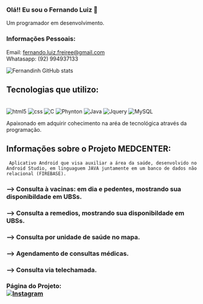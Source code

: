 ### Olá!! Eu sou o Fernando Luiz 👋
Um programador em desenvolvimento.

### Informações Pessoais:
Email: fernando.luiz.freiree@gmail.com <br/>
Whatasapp: (92) 994937133


![Fernandinh GitHub stats](https://github-readme-stats.vercel.app/api?username=Fernandinh&show_icons=true&theme=dracula)

## Tecnologias que  utilizo:
<div style = "display: inline_block"> <br/>
   <img align = "center" alt = "html5" src = "https://img.shields.io/badge/HTML-239120?style=for-the-badge&logo=html5&logoColor=white">
   <img align = "center" alt = "css" src = "https://img.shields.io/badge/CSS-239120?&style=for-the-badge&logo=css3&logoColor=white">
   <img align = "center" alt = "C" src = "https://img.shields.io/badge/C%23-239120?style=for-the-badge&logo=c-sharp&logoColor=white">
     <img align = "center" alt = "Phynton" src = "https://img.shields.io/badge/Python-14354C?style=for-the-badge&logo=python&logoColor=white">
   <img align = "center" alt = "Java" src = "https://img.shields.io/badge/Java-ED8B00?style=for-the-badge&logo=openjdk&logoColor=white">
   <img align = "center" alt = "Jquery" src = "https://img.shields.io/badge/jQuery-0769AD?style=for-the-badge&logo=jquery&logoColor=white">
  <img align = "center" alt = "MySQL" src = "https://img.shields.io/badge/MySQL-00000F?style=for-the-badge&logo=mysql&logoColor=white">
  </div>
  
  Apaixonado em adquirir cohecimento na aréa de tecnológica através da programação. <br/>
  
  ## Informações sobre o Projeto MEDCENTER:
     Aplicativo Android que visa auxiliar a área da saúde, desenvolvido no Android Studio, em linguaguem JAVA juntamente em um banco de dados não relacional (FIREBASE).
### --> Consulta à vacinas: em dia e pedentes, mostrando sua disponibildade em UBSs. <br/>
### --> Consulta a remedios, mostrando sua disponibildade em UBSs. <br/>
### -->  Consulta por unidade de saúde no mapa. <br/>
### --> Agendamento de consultas médicas. <br/>
### --> Consulta via telechamada. <br/>
### Página do Projeto: <br/> [![Instagram](https://img.shields.io/badge/Instagram-E4405F?style=for-the-badge&logo=instagram&logoColor=white)](https://www.instagram.com/medcenter3b/)
